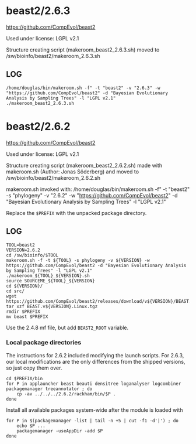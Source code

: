 beast2/2.6.3
========================

<https://github.com/CompEvol/beast2>

Used under license:
LGPL v2.1

Structure creating script (makeroom_beast2_2.6.3.sh) moved to /sw/bioinfo/beast2/makeroom_2.6.3.sh

LOG
---

    /home/douglas/bin/makeroom.sh -f" -t "beast2" -v "2.6.3" -w "https://github.com/CompEvol/beast2" -d "Bayesian Evolutionary Analysis by Sampling Trees" -l "LGPL v2.1"
    ./makeroom_beast2_2.6.3.sh
beast2/2.6.2
========================

<https://github.com/CompEvol/beast2>

Used under license:
LGPL v2.1

Structure creating script (makeroom_beast2_2.6.2.sh) made with makeroom.sh (Author: Jonas Söderberg) and moved to /sw/bioinfo/beast2/makeroom_2.6.2.sh

makeroom.sh invoked with:
/home/douglas/bin/makeroom.sh -f" -t "beast2" -s "phylogeny" -v "2.6.2" -w "https://github.com/CompEvol/beast2" -d "Bayesian Evolutionary Analysis by Sampling Trees" -l "LGPL v2.1"

Replace the `$PREFIX` with the unpacked package directory.

LOG
---

    TOOL=beast2
    VERSION=2.6.2
    cd /sw/bioinfo/$TOOL
    makeroom.sh -f -t ${TOOL} -s phylogeny -v ${VERSION} -w https://github.com/CompEvol/beast2 -d "Bayesian Evolutionary Analysis by Sampling Trees" -l "LGPL v2.1"
    ./makeroom_${TOOL}_${VERSION}.sh 
    source SOURCEME_${TOOL}_${VERSION}
    cd ${VERSION}/
    cd src/
    wget https://github.com/CompEvol/beast2/releases/download/v${VERSION}/BEAST.v${VERSION}.Linux.tgz
    tar xzf BEAST.v${VERSION}.Linux.tgz 
    rmdir $PREFIX
    mv beast $PREFIX

Use the 2.4.8 mf file, but add `BEAST2_ROOT` variable.

### Local package directories

The instructions for 2.6.2 included modifying the launch scripts.  For 2.6.3, our local modifications are the only differences from the shipped versions, so just copy them over.

    cd $PREFIX/bin
    for P in applauncher beast beauti densitree loganalyser logcombiner packagemanager treeannotator ; do
        cp -av ../../../2.6.2/rackham/bin/$P .
    done

Install all available packages system-wide after the module is loaded with

    for P in $(packagemanager -list | tail -n +5 | cut -f1 -d'|') ; do
        echo $P ...
        packagemanager -useAppDir -add $P
    done

